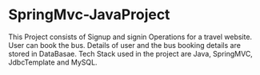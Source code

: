 # SpringMvc-JavaProject
This Project consists of Signup and signin Operations for a travel website. User can book the bus. Details of user and the bus booking details are stored in DataBasae.
Tech Stack used in the project are Java, SpringMVC, JdbcTemplate and MySQL.
